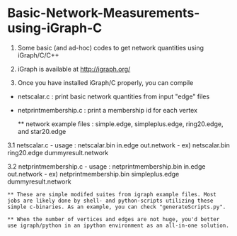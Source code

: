 # Basic-Network-Measurements-using-iGraph-C
1. Some basic (and ad-hoc) codes to get network quantities using iGraph/C/C++

2. iGraph is available at http://igraph.org/

3. Once you have installed iGraph/C properly, you can compile 
  - netscalar.c : print basic network quantities from input "edge" files
  - netprintmembership.c : print a membership id for each vertex 
 
    ** network example files : simple.edge, simpleplus.edge, ring20.edge, and star20.edge

  3.1 netscalar.c
    - usage : netscalar.bin in.edge out.network
    - ex) netscalar.bin ring20.edge dummyresult.network
      
  3.2 netprintmembership.c
    - usage : netprintmembership.bin in.edge out.network
    - ex) netprintmembership.bin simpleplus.edge dummyresult.network
    
    ** These are simple modifed suites from igraph example files. Most jobs are likely done by shell- and python-scripts utilizing these simple c-binaries. As an example, you can check "generateScripts.py".
  
    ** When the number of vertices and edges are not huge, you'd better use igraph/python in an ipython environment as an all-in-one solution.   
